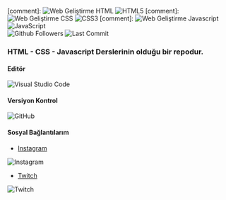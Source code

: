 [comment]: ![Web Geliştirme HTML](https://img.shields.io/badge/WebGeli%C5%9Ftirme-HTML-green)
<img alt="HTML5" src="https://img.shields.io/badge/html5-%23E34F26.svg?&style=for-the-badge&logo=html5&logoColor=white"/>
[comment]: ![Web Geliştirme CSS](https://img.shields.io/badge/WebGeli%C5%9Ftirme-CSS-orange)
<img alt="CSS3" src="https://img.shields.io/badge/css3-%231572B6.svg?&style=for-the-badge&logo=css3&logoColor=white"/>
[comment]: ![Web Geliştirme Javascript](https://img.shields.io/badge/WebGeli%C5%9Ftirme-Javascript-yellow)
<img alt="JavaScript" src="https://img.shields.io/badge/javascript-%23323330.svg?&style=for-the-badge&logo=javascript&logoColor=%23F7DF1E"/>
</br>
![Github Followers](https://img.shields.io/github/followers/sefaceren?style=social)
![Last Commit](https://img.shields.io/github/last-commit/sefaceren/Web-Development-Course-Files)

### HTML - CSS - Javascript Derslerinin olduğu bir repodur.

#### Editör
<img alt="Visual Studio Code" src="https://img.shields.io/badge/VisualStudioCode-0078d7.svg?&style=for-the-badge&logo=visual-studio-code&logoColor=white"/>

#### Versiyon Kontrol
<img alt="GitHub" src="https://img.shields.io/badge/github-%23121011.svg?&style=for-the-badge&logo=github&logoColor=white"/>

#### Sosyal Bağlantılarım

- [Instagram](https://www.instagram.com/sefaceren/)

<img alt="Instagram" src="https://img.shields.io/badge/sefaceren-%23E4405F.svg?&style=for-the-badge&logo=Instagram&logoColor=white"/>

- [Twitch](https://www.twitch.tv/sefaceren)

<img alt="Twitch" src="https://img.shields.io/badge/sefaceren-%239146FF.svg?&style=for-the-badge&logo=Twitch&logoColor=white"/>


